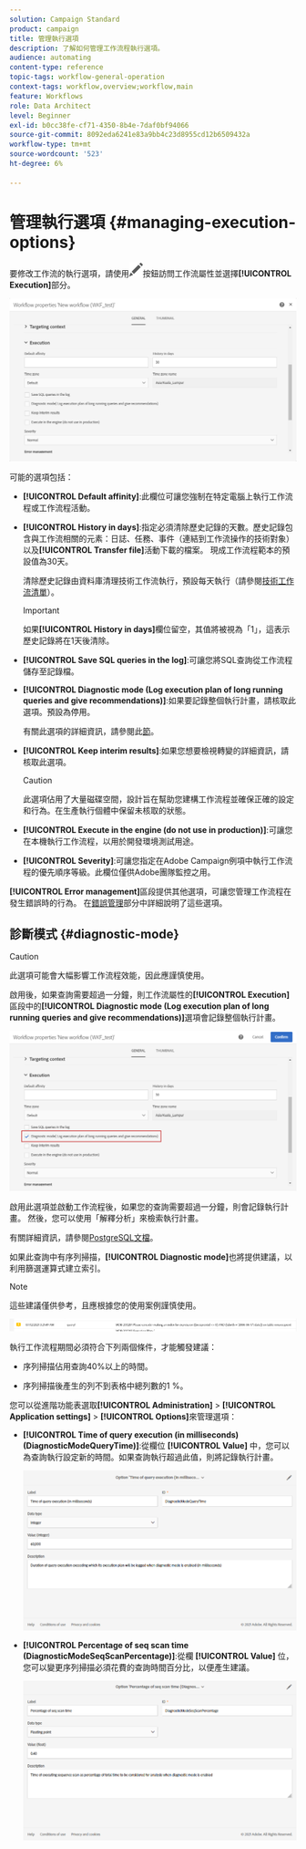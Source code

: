 ```yaml
---
solution: Campaign Standard
product: campaign
title: 管理執行選項
description: 了解如何管理工作流程執行選項。
audience: automating
content-type: reference
topic-tags: workflow-general-operation
context-tags: workflow,overview;workflow,main
feature: Workflows
role: Data Architect
level: Beginner
exl-id: b0cc38fe-cf71-4350-8b4e-7daf0bf94066
source-git-commit: 8092eda6241e83a9bb4c23d8955cd12b6509432a
workflow-type: tm+mt
source-wordcount: '523'
ht-degree: 6%

---
```


# 管理執行選項 {#managing-execution-options}

要修改工作流的執行選項，請使用![](assets/edit_darkgrey-24px.png)按鈕訪問工作流屬性並選擇&#x200B;**[!UICONTROL Execution]**&#x200B;部分。

![](assets/wkf_execution_6.png)

可能的選項包括：

* **[!UICONTROL Default affinity]**:此欄位可讓您強制在特定電腦上執行工作流程或工作流程活動。

* **[!UICONTROL History in days]**:指定必須清除歷史記錄的天數。歷史記錄包含與工作流相關的元素：日誌、任務、事件（連結到工作流操作的技術對象）以及&#x200B;**[!UICONTROL Transfer file]**&#x200B;活動下載的檔案。 現成工作流程範本的預設值為30天。

   清除歷史記錄由資料庫清理技術工作流執行，預設每天執行（請參閱[技術工作流清單](../../administration/using/technical-workflows.md)）。

   >[!IMPORTANT]
   >
   >如果&#x200B;**[!UICONTROL History in days]**&#x200B;欄位留空，其值將被視為「1」，這表示歷史記錄將在1天後清除。

* **[!UICONTROL Save SQL queries in the log]**:可讓您將SQL查詢從工作流程儲存至記錄檔。

* **[!UICONTROL Diagnostic mode (Log execution plan of long running queries and give recommendations)]**:如果要記錄整個執行計畫，請核取此選項。預設為停用。

   有關此選項的詳細資訊，請參閱此[節](#diagnostic-mode)。

* **[!UICONTROL Keep interim results]**:如果您想要檢視轉變的詳細資訊，請核取此選項。

   >[!CAUTION]
   >
   >此選項佔用了大量磁碟空間，設計旨在幫助您建構工作流程並確保正確的設定和行為。在生產執行個體中保留未核取的狀態。

* **[!UICONTROL Execute in the engine (do not use in production)]**:可讓您在本機執行工作流程，以用於開發環境測試用途。

* **[!UICONTROL Severity]**:可讓您指定在Adobe Campaign例項中執行工作流程的優先順序等級。此欄位僅供Adobe團隊監控之用。

**[!UICONTROL Error management]**&#x200B;區段提供其他選項，可讓您管理工作流程在發生錯誤時的行為。 在[錯誤管理](../../automating/using/monitoring-workflow-execution.md#error-management)部分中詳細說明了這些選項。

## 診斷模式 {#diagnostic-mode}

>[!CAUTION]
>
>此選項可能會大幅影響工作流程效能，因此應謹慎使用。

啟用後，如果查詢需要超過一分鐘，則工作流屬性的&#x200B;**[!UICONTROL Execution]**&#x200B;區段中的&#x200B;**[!UICONTROL Diagnostic mode (Log execution plan of long running queries and give recommendations)]**&#x200B;選項會記錄整個執行計畫。

![](assets/wkf_diagnostic.png)

啟用此選項並啟動工作流程後，如果您的查詢需要超過一分鐘，則會記錄執行計畫。 然後，您可以使用「解釋分析」來檢索執行計畫。

有關詳細資訊，請參閱[PostgreSQL文檔](https://www.postgresql.org/docs/9.4/using-explain.html)。

如果此查詢中有序列掃描，**[!UICONTROL Diagnostic mode]**&#x200B;也將提供建議，以利用篩選運算式建立索引。

>[!NOTE]
>
> 這些建議僅供參考，且應根據您的使用案例謹慎使用。

![](assets/wkf_diagnostic_4.png)

執行工作流程期間必須符合下列兩個條件，才能觸發建議：

* 序列掃描佔用查詢40%以上的時間。

* 序列掃描後產生的列不到表格中總列數的1 %。

您可以從進階功能表選取&#x200B;**[!UICONTROL Administration]** > **[!UICONTROL Application settings]** > **[!UICONTROL Options]**&#x200B;來管理選項：

* **[!UICONTROL Time of query execution (in milliseconds)(DiagnosticModeQueryTime)]**:從欄位 **[!UICONTROL Value]** 中，您可以為查詢執行設定新的時間。如果查詢執行超過此值，則將記錄執行計畫。

   ![](assets/wkf_diagnostic_2.png)

* **[!UICONTROL Percentage of seq scan time (DiagnosticModeSeqScanPercentage)]**:從欄 **[!UICONTROL Value]** 位，您可以變更序列掃描必須花費的查詢時間百分比，以便產生建議。

   ![](assets/wkf_diagnostic_3.png)
